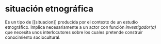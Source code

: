 # situación etnográfica
 Es un tipo de [[situacion]] producida por el contexto de un estudio etnográfico. Implica necesariamente a un actor con función *investigador(a)* que necesita unos interlocutores sobre los cuales pretende construir conocimiento sociocultural.
 